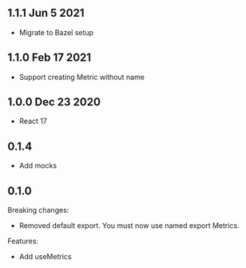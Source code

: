 ## 1.1.1 Jun 5 2021

- Migrate to Bazel setup

## 1.1.0 Feb 17 2021

- Support creating Metric without name

## 1.0.0 Dec 23 2020

- React 17

## 0.1.4

- Add mocks

## 0.1.0

Breaking changes:

- Removed default export. You must now use named export Metrics.

Features:

- Add useMetrics
